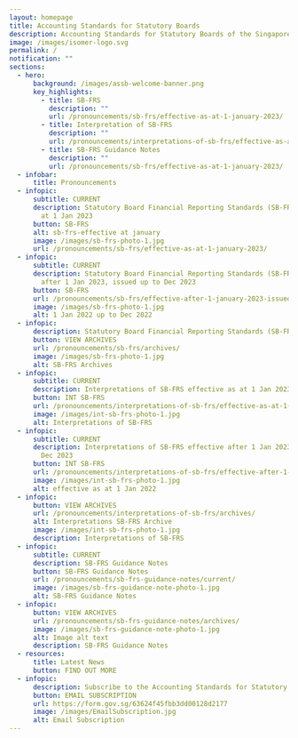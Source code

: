 ```yaml
---
layout: homepage
title: Accounting Standards for Statutory Boards
description: Accounting Standards for Statutory Boards of the Singapore Government
image: /images/isomer-logo.svg
permalink: /
notification: ""
sections:
  - hero:
      background: /images/assb-welcome-banner.png
      key_highlights:
        - title: SB-FRS
          description: ""
          url: /pronouncements/sb-frs/effective-as-at-1-january-2023/
        - title: Interpretation of SB-FRS
          description: ""
          url: /pronouncements/interpretations-of-sb-frs/effective-as-at-1-january-2023/
        - title: SB-FRS Guidance Notes
          description: ""
          url: /pronouncements/sb-frs/effective-as-at-1-january-2023/
  - infobar:
      title: Pronouncements
  - infopic:
      subtitle: CURRENT
      description: Statutory Board Financial Reporting Standards (SB-FRS) effective as
        at 1 Jan 2023
      button: SB-FRS
      alt: sb-frs-effective at january
      image: /images/sb-frs-photo-1.jpg
      url: /pronouncements/sb-frs/effective-as-at-1-january-2023/
  - infopic:
      subtitle: CURRENT
      description: Statutory Board Financial Reporting Standards (SB-FRS) effective
        after 1 Jan 2023, issued up to Dec 2023
      button: SB-FRS
      url: /pronouncements/sb-frs/effective-after-1-january-2023-issued-up-to-december-2023/
      image: /images/sb-frs-photo-1.jpg
      alt: 1 Jan 2022 up to Dec 2022
  - infopic:
      description: Statutory Board Financial Reporting Standards (SB-FRS)
      button: VIEW ARCHIVES
      url: /pronouncements/sb-frs/archives/
      image: /images/sb-frs-photo-1.jpg
      alt: SB-FRS Archives
  - infopic:
      subtitle: CURRENT
      description: Interpretations of SB-FRS effective as at 1 Jan 2023
      button: INT SB-FRS
      url: /pronouncements/interpretations-of-sb-frs/effective-as-at-1-january-2023/
      image: /images/int-sb-frs-photo-1.jpg
      alt: Interpretations of SB-FRS
  - infopic:
      subtitle: CURRENT
      description: Interpretations of SB-FRS effective after 1 Jan 2023, issued up to
        Dec 2023
      button: INT SB-FRS
      url: /pronouncements/interpretations-of-sb-frs/effective-after-1-january-2023-issued-up-to-december-2023/
      image: /images/int-sb-frs-photo-1.jpg
      alt: effective as at 1 Jan 2022
  - infopic:
      button: VIEW ARCHIVES
      url: /pronouncements/interpretations-of-sb-frs/archives/
      alt: Interpretations SB-FRS Archive
      image: /images/int-sb-frs-photo-1.jpg
      description: Interpretations of SB-FRS
  - infopic:
      subtitle: CURRENT
      description: SB-FRS Guidance Notes
      button: SB-FRS Guidance Notes
      url: /pronouncements/sb-frs-guidance-notes/current/
      image: /images/sb-frs-guidance-note-photo-1.jpg
      alt: SB-FRS Guidance Notes
  - infopic:
      button: VIEW ARCHIVES
      url: /pronouncements/sb-frs-guidance-notes/archives/
      image: /images/sb-frs-guidance-note-photo-1.jpg
      alt: Image alt text
      description: SB-FRS Guidance Notes
  - resources:
      title: Latest News
      button: FIND OUT MORE
  - infopic:
      description: Subscribe to the Accounting Standards for Statutory Boards’ mailing list
      button: EMAIL SUBSCRIPTION
      url: https://form.gov.sg/63624f45fbb3dd00128d2177
      image: /images/EmailSubscription.jpg
      alt: Email Subscription
---
```

